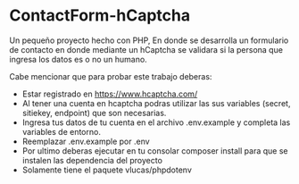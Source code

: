 # ContactForm-hCaptcha
Un pequeño proyecto hecho con PHP, En donde se desarrolla un formulario de contacto en donde mediante un hCaptcha se validara si la persona que ingresa los datos es o no un humano.

Cabe mencionar que para probar este trabajo deberas:
- Estar registrado en https://www.hcaptcha.com/
- Al tener una cuenta en hcaptcha podras utilizar las sus variables (secret, sitiekey, endpoint) que son necesarias.
- Ingresa tus datos de tu cuenta en el archivo .env.example y completa las variables de entorno.
- Reemplazar .env.example por .env
- Por ultimo deberas ejecutar en tu consolar composer install para que se instalen las dependencia del proyecto
- Solamente tiene el paquete vlucas/phpdotenv 
